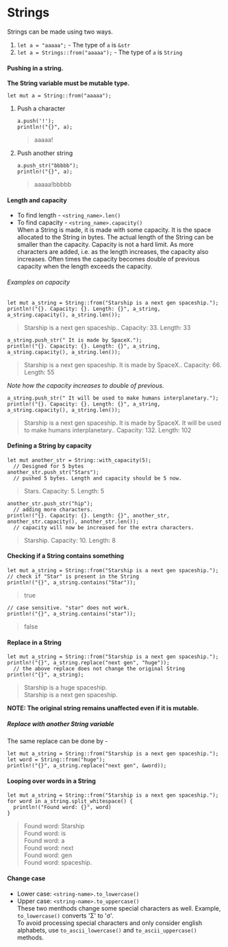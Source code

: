 # Strings
Strings can be made using two ways.
1. `let a = "aaaaa";` - The type of `a` is `&str`
2. `let a = Strings::from("aaaaa");` - The type of `a` is `String`

#### Pushing in a string.
<b>The String variable must be mutable type.</b>
```
let mut a = String::from("aaaaa");
```
1. Push a character
   ```
   a.push('!');
   println!("{}", a);
   ```
   > aaaaa!
2. Push another string
   ```
   a.push_str("bbbbb");
   println!("{}", a);
   ```
   > aaaaa!bbbbb

#### Length and capacity
- To find length - `<string_name>.len()`  
- To find capacity - `<string_name>.capacity()`  
When a String is made, it is made with some capacity. It is the space allocated to the String in bytes. 
The actual length of the String can be smaller than the capacity. Capacity is not a hard limit. 
As more characters are added, i.e. as the length increases, the capacity also increases. 
Often times the capacity becomes double of previous capacity when the length exceeds the capacity.  

###### Examples on capacity
```
let mut a_string = String::from("Starship is a next gen spaceship.");
println!("{}. Capacity: {}. Length: {}", a_string, a_string.capacity(), a_string.len());
```
> Starship is a next gen spaceship.. Capacity: 33. Length: 33
```
a_string.push_str(" It is made by SpaceX.");
println!("{}. Capacity: {}. Length: {}", a_string, a_string.capacity(), a_string.len());
```
> Starship is a next gen spaceship. It is made by SpaceX.. Capacity: 66. Length: 55

<i>Note how the capacity increases to double of previous.</i>
```
a_string.push_str(" It will be used to make humans interplanetary.");
println!("{}. Capacity: {}. Length: {}", a_string, a_string.capacity(), a_string.len());
```
> Starship is a next gen spaceship. It is made by SpaceX. It will be used to make humans interplanetary.. Capacity: 132. Length: 102

#### Defining a String by capacity
```
let mut another_str = String::with_capacity(5);
  // Designed for 5 bytes
another_str.push_str("Stars");
  // pushed 5 bytes. Length and capacity should be 5 now.
```
> Stars. Capacity: 5. Length: 5
```
another_str.push_str("hip");
  // adding more characters.
println!("{}. Capacity: {}. Length: {}", another_str, another_str.capacity(), another_str.len());
  // capacity will now be increased for the extra characters.
```
> Starship. Capacity: 10. Length: 8

#### Checking if a String contains something
```
let mut a_string = String::from("Starship is a next gen spaceship.");
// check if "Star" is present in the String
println!("{}", a_string.contains("Star"));
```
> true
```
// case sensitive. "star" does not work.
println!("{}", a_string.contains("star"));
```
> false

#### Replace in a String
```
let mut a_string = String::from("Starship is a next gen spaceship.");
println!("{}", a_string.replace("next gen", "huge"));
  // the above replace does not change the original String
println!("{}", a_string);
```
> Starship is a huge spaceship.  
> Starship is a next gen spaceship.  

<b>NOTE: The original string remains unaffected even if it is mutable.</b>

##### Replace with another String variable
The same replace can be done by -
```
let mut a_string = String::from("Starship is a next gen spaceship.");
let word = String::from("huge");
println!("{}", a_string.replace("next gen", &word));
```

#### Looping over words in a String
```
let mut a_string = String::from("Starship is a next gen spaceship.");
for word in a_string.split_whitespace() {
  println!("Found word: {}", word)
}
```
> Found word: Starship  
> Found word: is  
> Found word: a  
> Found word: next  
> Found word: gen  
> Found word: spaceship.  

#### Change case
- Lower case: `<string-name>.to_lowercase()`  
- Upper case: `<string-name>.to_uppercase()`  
These two menthods change some special characters as well. Example, `to_lowercase()` converts 'Σ' to 'σ'.  
To avoid processing special characters and only consider english alphabets, use `to_ascii_lowercase()` and `to_ascii_uppercase()` methods.
